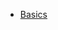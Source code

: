 - [Basics](https://github.com/SachithKasthuriarachchi/sachithkasthuriarachchi.github.io/blob/main/CKAD/basics.md)
